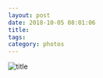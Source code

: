 ```yaml
---
layout: post
date: 2018-10-05 08:01:06
title: 
tags:
category: photos
---
```


![title](/assets/photoblog/paris-rainbow.jpg)